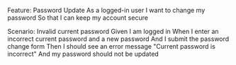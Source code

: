 Feature: Password Update
  As a logged-in user
  I want to change my password
  So that I can keep my account secure

Scenario: Invalid current password
  Given I am logged in
  When I enter an incorrect current password and a new password
  And I submit the password change form
  Then I should see an error message "Current password is incorrect"
  And my password should not be updated
